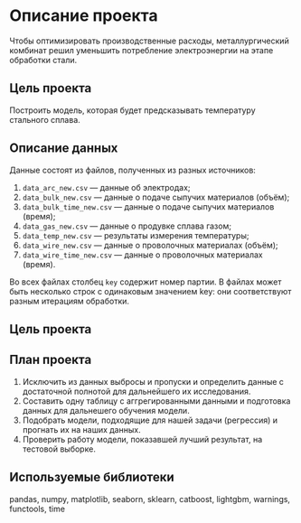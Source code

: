 # Описание проекта

Чтобы оптимизировать производственные расходы, металлургический комбинат решил уменьшить потребление электроэнергии на этапе обработки стали. 

## Цель проекта
Построить модель, которая будет предсказывать температуру стального сплава.

## Описание данных
Данные состоят из файлов, полученных из разных источников: <p>

1. `data_arc_new.csv` — данные об электродах;
2. `data_bulk_new.csv` — данные о подаче сыпучих материалов (объём);
3. `data_bulk_time_new.csv` — данные о подаче сыпучих материалов (время);
4. `data_gas_new.csv` — данные о продувке сплава газом;
5. `data_temp_new.csv` — результаты измерения температуры;
6. `data_wire_new.csv` — данные о проволочных материалах (объём);
7. `data_wire_time_new.csv` — данные о проволочных материалах (время). <p>

Во всех файлах столбец `key` содержит номер партии. В файлах может быть несколько строк с одинаковым значением key: они соответствуют разным итерациям обработки.

## Цель проекта 

## План проекта
1. Исключить из данных выбросы и пропуски и определить данные с достаточной полнотой для дальнейшего их исследования.
2. Составить одну таблицу с аггрегированными данными и подготовка данных для дальнешего обучения модели.
3. Подобрать модели, подходящие для нашей задачи (регрессия) и прогнать их на наших данных.
4. Проверить работу модели, показавшей лучший результат, на тестовой выборке.

## Используемые библиотеки
pandas, numpy, matplotlib, seaborn, sklearn, catboost, lightgbm, warnings, functools, time
